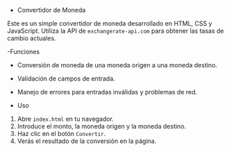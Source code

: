 - Convertidor de Moneda

Este es un simple convertidor de moneda desarrollado en HTML, CSS y JavaScript. Utiliza la API de `exchangerate-api.com` para obtener las tasas de cambio actuales.

-Funciones

- Conversión de moneda de una moneda origen a una moneda destino.
- Validación de campos de entrada.
- Manejo de errores para entradas inválidas y problemas de red.

- Uso

1. Abre `index.html` en tu navegador.
2. Introduce el monto, la moneda origen y la moneda destino.
3. Haz clic en el botón `Convertir`.
4. Verás el resultado de la conversión en la página.
